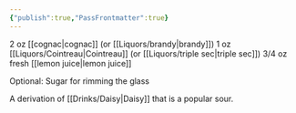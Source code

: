 ```yaml
---
{"publish":true,"PassFrontmatter":true}
---
```



2 oz [[cognac\|cognac]] (or [[Liquors/brandy\|brandy]])
1 oz [[Liquors/Cointreau\|Cointreau]] (or [[Liquors/triple sec\|triple sec]])
3/4 oz fresh [[lemon juice\|lemon juice]]

Optional: Sugar for rimming the glass

A derivation of [[Drinks/Daisy\|Daisy]] that is a popular sour.